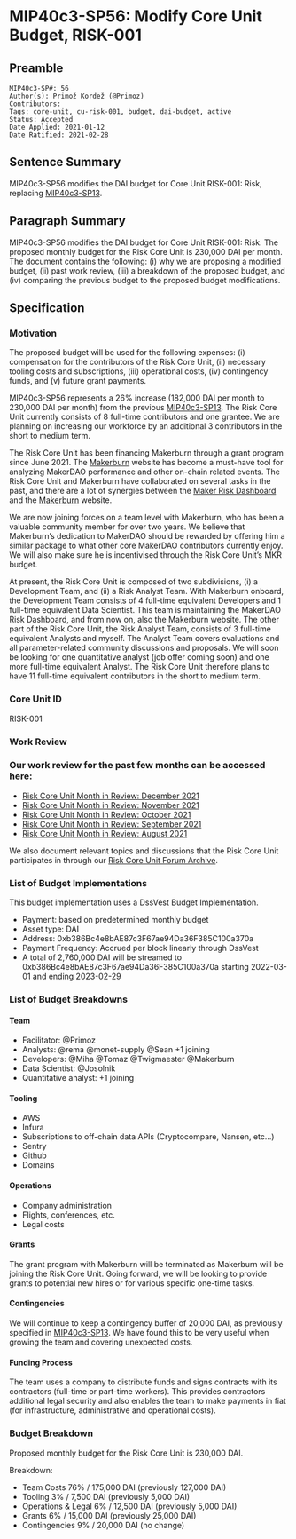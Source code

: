 # MIP40c3-SP56: Modify Core Unit Budget, RISK-001

## Preamble

```
MIP40c3-SP#: 56
Author(s): Primož Kordež (@Primoz)
Contributors:
Tags: core-unit, cu-risk-001, budget, dai-budget, active
Status: Accepted
Date Applied: 2021-01-12
Date Ratified: 2021-02-28
```

## Sentence Summary

MIP40c3-SP56 modifies the DAI budget for Core Unit RISK-001: Risk, replacing [MIP40c3-SP13](https://github.com/makerdao/mips/blob/master/MIP40/MIP40c3-Subproposals/MIP40c3-SP13.md).

## Paragraph Summary

MIP40c3-SP56 modifies the DAI budget for Core Unit RISK-001: Risk. The proposed monthly budget for the Risk Core Unit is 230,000 DAI per month. The document contains the following: (i) why we are proposing a modified budget, (ii) past work review, (iii) a breakdown of the proposed budget, and (iv) comparing the previous budget to the proposed budget modifications.

## Specification

### Motivation

The proposed budget will be used for the following expenses: (i) compensation for the contributors of the Risk Core Unit, (ii) necessary tooling costs and subscriptions, (iii) operational costs, (iv) contingency funds, and (v) future grant payments.

MIP40c3-SP56 represents a 26% increase (182,000 DAI per month to 230,000 DAI per month) from the previous [MIP40c3-SP13](https://github.com/makerdao/mips/blob/master/MIP40/MIP40c3-Subproposals/MIP40c3-SP13.md). The Risk Core Unit currently consists of 8 full-time contributors and one grantee. We are planning on increasing our workforce by an additional 3 contributors in the short to medium term.

The Risk Core Unit has been financing Makerburn through a grant program since June 2021. The [Makerburn](https://makerburn.com/#/) website has become a must-have tool for analyzing MakerDAO performance and other on-chain related events. The Risk Core Unit and Makerburn have collaborated on several tasks in the past, and there are a lot of synergies between the [Maker Risk Dashboard](https://maker.blockanalitica.com/) and the [Makerburn](https://makerburn.com/#/) website.

We are now joining forces on a team level with Makerburn, who has been a valuable community member for over two years. We believe that Makerburn’s dedication to MakerDAO should be rewarded by offering him a similar package to what other core MakerDAO contributors currently enjoy. We will also make sure he is incentivised through the Risk Core Unit’s MKR budget.

At present, the Risk Core Unit is composed of two subdivisions, (i) a Development Team, and (ii) a Risk Analyst Team. With Makerburn onboard, the Development Team consists of 4 full-time equivalent Developers and 1 full-time equivalent Data Scientist. This team is maintaining the MakerDAO Risk Dashboard, and from now on, also the Makerburn website. The other part of the Risk Core Unit, the Risk Analyst Team, consists of 3 full-time equivalent Analysts and myself. The Analyst Team covers evaluations and all parameter-related community discussions and proposals. We will soon be looking for one quantitative analyst (job offer coming soon) and one more full-time equivalent Analyst. The Risk Core Unit therefore plans to have 11 full-time equivalent contributors in the short to medium term.

### Core Unit ID

RISK-001

### Work Review

### Our work review for the past few months can be accessed here:

* [Risk Core Unit Month in Review: December 2021](https://forum.makerdao.com/t/risk-core-unit-month-in-review-december-2021/12436)
* [Risk Core Unit Month in Review: November 2021](https://forum.makerdao.com/t/risk-core-unit-month-in-review-november-2021/11914)
* [Risk Core Unit Month in Review: October 2021](https://forum.makerdao.com/t/risk-core-unit-month-in-review-october-2021/11352)
* [Risk Core Unit Month in Review: September 2021](https://forum.makerdao.com/t/risk-core-unit-month-in-review-september-2021/10659)
* [Risk Core Unit Month in Review: August 2021](https://forum.makerdao.com/t/risk-core-unit-month-in-review-august-2021/10106)

We also document relevant topics and discussions that the Risk Core Unit participates in through our [Risk Core Unit Forum Archive](https://maker.blockanalitica.com/forum-archive/).

### List of Budget Implementations

This budget implementation uses a DssVest Budget Implementation.

* Payment: based on predetermined monthly budget
* Asset type: DAI
* Address: 0xb386Bc4e8bAE87c3F67ae94Da36F385C100a370a
* Payment Frequency: Accrued per block linearly through DssVest
* A total of 2,760,000 DAI will be streamed to 0xb386Bc4e8bAE87c3F67ae94Da36F385C100a370a starting 2022-03-01 and ending 2023-02-29

### List of Budget Breakdowns

#### Team

* Facilitator: @Primoz
* Analysts: @rema @monet-supply @Sean +1 joining
* Developers: @Miha @Tomaz @Twigmaester @Makerburn
* Data Scientist: @Josolnik
* Quantitative analyst: +1 joining

#### Tooling

* AWS
* Infura
* Subscriptions to off-chain data APIs (Cryptocompare, Nansen, etc…)
* Sentry
* Github
* Domains

#### Operations

* Company administration
* Flights, conferences, etc.
* Legal costs

#### Grants

The grant program with Makerburn will be terminated as Makerburn will be joining the Risk Core Unit. Going forward, we will be looking to provide grants to potential new hires or for various specific one-time tasks.

#### Contingencies

We will continue to keep a contingency buffer of 20,000 DAI, as previously specified in [MIP40c3-SP13](https://forum.makerdao.com/t/mip40c3-sp13-modify-core-unit-budget-risk-001/8034). We have found this to be very useful when growing the team and covering unexpected costs.

#### Funding Process

The team uses a company to distribute funds and signs contracts with its contractors (full-time or part-time workers). This provides contractors additional legal security and also enables the team to make payments in fiat (for infrastructure, administrative and operational costs).

### Budget Breakdown

Proposed monthly budget for the Risk Core Unit is 230,000 DAI.

Breakdown:

* Team Costs 76% / 175,000 DAI (previously 127,000 DAI)
* Tooling 3% / 7,500 DAI (previously 5,000 DAI)
* Operations & Legal 6% / 12,500 DAI (previously 5,000 DAI)
* Grants 6% / 15,000 DAI (previously 25,000 DAI)
* Contingencies 9% / 20,000 DAI (no change)
